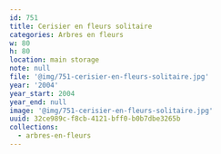 ```yaml
---
id: 751
title: Cerisier en fleurs solitaire
categories: Arbres en fleurs
w: 80
h: 80
location: main storage
note: null
file: '@img/751-cerisier-en-fleurs-solitaire.jpg'
year: '2004'
year_start: 2004
year_end: null
image: '@img/751-cerisier-en-fleurs-solitaire.jpg'
uuid: 32ce989c-f8cb-4121-bff0-b0b7dbe3265b
collections:
  - arbres-en-fleurs
---
```



